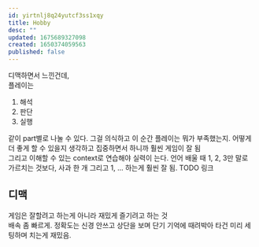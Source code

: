 ```yaml
---
id: yirtnlj8q24yutcf3ss1xqy
title: Hobby
desc: ""
updated: 1675689327098
created: 1650374059563
published: false
---
```


디맥하면서 느낀건데,  
플레이는

1. 해석
2. 판단
3. 실행

같이 part별로 나눌 수 있다. 그걸 의식하고 이 순간 플레이는 뭐가 부족했는지. 어떻게 더 좋게 할 수 있을지 생각하고 집중하면서 하니까 훨씬 게임이 잘 됨  
그리고 이해할 수 있는 context로 연습해야 실력이 는다. 언어 배울 때 1, 2, 3만 말로 가르치는 것보다, 사과 한 개 그리고 1, ... 하는게 훨씬 잘 됨. TODO 링크

## 디맥

게임은 잘할려고 하는게 아니라 재밌게 즐기려고 하는 것  
배속 좀 빠르게. 정확도는 신경 안쓰고 상단을 보며 단기 기억에 때려박아 타건 미리 세팅하며 치는게 재밌음.
